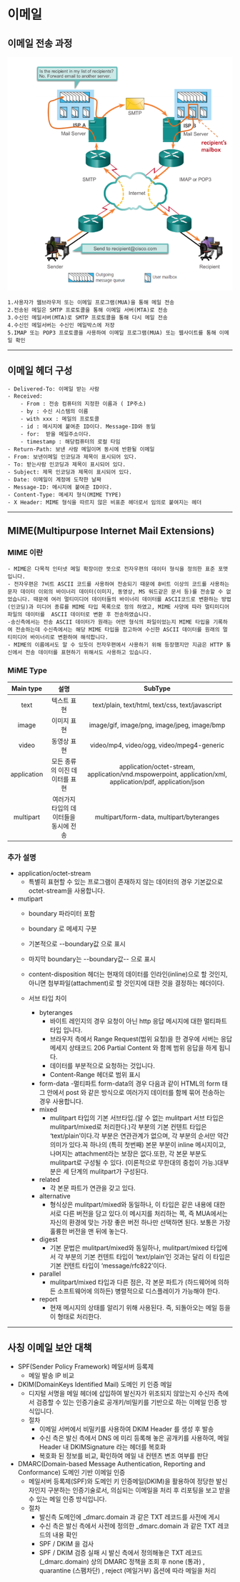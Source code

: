 # 이메일
## 이메일 전송 과정 
![email process](./img/email_process.png)
    
    1.사용자가 웹브라우저 또는 이메일 프로그램(MUA)을 통해 메일 전송   
    2.전송된 메일은 SMTP 프로토콜을 통해 이메일 서버(MTA)로 전송   
    3.수신인 메일서버(MTA)로 SMTP 프로토콜을 통해 다시 메일 전송    
    4.수신인 메일서버는 수신인 메일박스에 저장  
    5.IMAP 또는 POP3 프로토콜을 사용하여 이메일 프로그램(MUA) 또는 웹사이트를 통해 이메일 확인
---
## 이메일 헤더 구성
    - Delivered-To: 이메일 받는 사람
    - Received: 
        - From : 전송 컴퓨터의 지정한 이름과 ( IP주소)
        - by : 수신 시스템의 이름
        - with xxx : 메일의 프로토콜
        - id : 메시지에 붙여준 ID이다. Message-ID와 동일
        - for:  받을 메일주소이다.
        - timestamp : 해당컴퓨터의 로컬 타임
    - Return-Path: 보낸 사람 메일이며 동시에 반환될 이메일
    - From: 보낸이메일 인코딩과 제목이 표시되어 있다.
    - To: 받는사람 인코딩과 제목이 표시되어 있다.
    - Subject: 제목 인코딩과 제목이 표시되어 있다.
    - Date: 이메일이 계정에 도착한 날짜
    - Message-ID: 메시지에 붙여준 ID이다.
    - Content-Type: 메세지 형식(MIME TYPE)
    - X Header: MIME 형식을 따르지 않은 비표준 헤더로서 임의로 붙여지는 헤더

---
## MIME(Multipurpose Internet Mail Extensions)

### MIME 이란
    - MIME은 다목적 인터넷 메일 확장이란 뜻으로 전자우편의 데이터 형식을 정의한 표준 포맷입니다.
    - 전자우편은 7비트 ASCII 코드를 사용하여 전송되기 때문에 8비트 이상의 코드를 사용하는 문자 데이터 이외의 바이너리 데이터(이미지, 동영상, MS 워드같은 문서 등)를 전송할 수 없었습니다. 때문에 여러 멀티미디어 데이터들의 바이너리 데이터를 ASCII코드로 변환하는 방법(인코딩)과 미디어 종류를 MIME 타입 목록으로 정의 하였고, MIME 사양에 따라 멀티미디어 파일의 데이터를  ASCII 데이터로 변환 후 전송하였습니다.
    -송신측에서는 전송 ASCII 데이터가 원래는 어떤 형식의 파일이었는지 MIME 타입을 기록하여 전송하는데 수신측에서는 해당 MIME 타입을 참고하여 수신한 ASCII 데이터를 원래의 멀티미디어 바이너리로 변환하여 해석합니다.
    - MIME의 이름에서도 알 수 있듯이 전자우편에서 사용하기 위해 등장했지만 지금은 HTTP 통신에서 전송 데이터를 표현하기 위해서도 사용하고 있습니다.
### MiME Type
| Main type | 설명 | SubType |
:------------:|:---:|:---:|
| text | 텍스트 표현 | text/plain, text/html, text/css, text/javascript
| image | 이미지 표현 | image/gif, image/png, image/jpeg, image/bmp
| video | 동영상 표현 | video/mp4, video/ogg, video/mpeg4-generic
| application | 모든 종류의 이진 데이터를 표현 | application/octet-stream, application/vnd.mspowerpoint, application/xml,  application/pdf, application/json
| multipart | 여러가지 타입의 데이터들을 동시에 전송 | multipart/form-data, multipart/byteranges

### 추가 설명
- application/octet-stream
    - 특별히 표현할 수 있는 프로그램이 존재하지 않는 데이터의 경우 기본값으로 octet-stream을 사용합니다.
- mutipart
    - boundary 파라미터 포함 
    - boundary 로 메세지 구분 
    - 기본적으로 --boundary값 으로 표시 
    - 마지막 boundary는 --boundary값-- 으로 표시 
    - content-disposition 헤더는 현재의 데이터를 인라인(inline)으로 할 것인지, 아니면 첨부파일(attachment)로 할 것인지에 대한 것을 결정하는 헤더이다.

    - 서브 타입 차이
        - byteranges
           - 바이트 레인지의 경우 요청이 아닌 http 응답 메시지에 대한 멀티파트 타입 입니다.
           - 브라우저 측에서 Range Request(범위 요청)을 한 경우에 서버는 응답메세지 상태코드 206   Partial Content 와 함께 범위 응답을 하게 됩니다. 
           - 데이터를 부분적으로 요청하는 것입니다.
           - Content-Range 헤더로 범위 표시
        - form-data
            -멀티파트 form-data의 경우 다음과 같이 HTML의 form 태그 안에서 post 와 같은 방식으로 여러가지 데이터를 함께 묶어 전송하는 경우 사용합니다.
        - mixed
            - mulitpart 타입의 기본 서브타입.(알 수 없는 mulitpart 서브 타입은 mulitpart/mixed로 처리한다.)각 부분의 기본 컨텐트 타입은 ‘text/plain’이다.각 부분은 연관관계가 없으며, 각 부분의 순서만 약간 의미가 있다.꼭 하나의 (특히 첫번째) 본문 부분이 inline 메시지이고, 나머지는 attachment라는 보장은 없다.또한, 각 본문 부분도 mulitpart로 구성될 수 있다. (이론적으로 무한대의 중첩이 가능.)대부분은 세 단계의 mulitpart가 구성된다.  
        - related
            - 각 본문 파트가 연관을 갖고 있다.
        - alternative
            - 형식상은 mulitpart/mixed와 동일하나, 이 타입은 같은 내용에 대한 서로 다른 버전을 담고 있다.이 메시지를 처리하는 쪽, 즉 MUA에서는 자신의 환경에 맞는 가장 좋은 버전 하나만 선택하면 된다. 보통은 가장 훌륭한 버전을 맨 뒤에 놓는다.
        - digest
            - 기본 문법은 mulitpart/mixed와 동일하나, mulitpart/mixed 타입에서 각 부분의 기본 컨텐트 타입이 ‘text/plain’인 것과는 달리 이 타입은 기본 컨텐트 타입이 ‘message/rfc822’이다.
        - parallel
            - mulitpart/mixed 타입과 다른 점은, 각 본문 파트가 (하드웨어에 의하든 소프트웨어에 의하든) 병렬적으로 디스플레이가 가능해야 한다.
        - report    
            - 현재 메시지의 상태를 알리기 위해 사용된다. 즉, 되돌아오는 메일 등을 이 형태로 처리한다.


---
## 사칭 이메일 보안 대책
- SPF(Sender Policy Framework) 메일서버 등록제
    - 메일 발송 IP 비교
- DKIM(DomainKeys Identified Mail) 도메인 키 인증 메일
    - 디지털 서명을 메일 헤더에 삽입하여 발신자가 위조되지 않았는지 수신자 측에서 검증할 수 있는 인증기술로 공개키/비밀키를 기반으로 하는 이메일 인증 방식입니다. 
    - 절차
        - 이메일 서버에서 비밀키를 사용하여 DKIM Header 를 생성 후 발송
        - 수신 측은 발신 측에서 DNS 에 미리 등록해 놓은 공개키를 사용하여, 메일 Header 내 DKIMSignature 라는 헤더를 복호화
        - 복호화 된 정보를 비교, 확인하여 메일 내 컨텐츠 변조 여부를 판단
- DMARC(Domain-based Message Authentication, Reporting and Conformance) 도메인 기반 이메일 인증
    - 메일서버 등록제(SPF)와 도메인 키 인증메일(DKIM)을 활용하여 정당한 발신자인지 구분하는 인증기술로서, 의심되는 이메일을 처리 후 리포팅을 보고 받을 수 있는 메일 인증 방식입니다. 
    - 절차
        - 발신측 도메인에 _dmarc.domain 과 같은 TXT 레코드를 사전에 게시
        - 수신 측은 발신 측에서 사전에 정의한 _dmarc.domain 과 같은 TXT 레코드의 내용 확인
        - SPF / DKIM 을 검사
        - SPF / DKIM 검증 실패 시 발신 측에서 정의해놓은 TXT 레코드(_dmarc.domain) 상의 DMARC 정책을 조회 후 none (통과) , quarantine (스팸차단) , reject (메일거부) 옵션에 따라 메일을 처리



